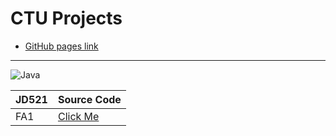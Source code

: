 # CTU Projects

- [GitHub pages link](https://brandon-klindt.github.io/CTU-Projects/)

***

 ![Java](https://img.shields.io/badge/JD521-Java-orange?style=for-the-badge&logo=java)

| JD521 | Source Code                                                  |
| ----- | ------------------------------------------------------------ |
| FA1   | [Click Me](https://github.com/brandon-klindt/CTU-Projects/blob/master/Java/JD521/src/com/bklindt/FormativeAssessmentOne.java) |



